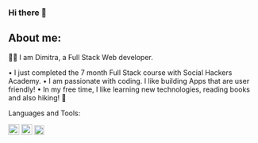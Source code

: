### Hi there 👋


## About me:
🙅‍♀️ I am Dimitra, a Full Stack Web developer.

• I just completed the 7 month Full Stack course with Social Hackers Academy.
• I am passionate with coding. I like building Apps that are user friendly!
• In my free time, I like learning new technologies, reading books and also hiking! 🥾

Languages and Tools:

<img src= "https://github.com/GiannouliDimitra/GiannouliDimitra/assets/132345098/a2cdb5aa-548c-4517-852b-0e1e15cf778a" width="22">
<img src= "https://github.com/GiannouliDimitra/GiannouliDimitra/assets/132345098/b92c838f-dac1-4916-aee9-01710ffad4b7" width="22">
<img src= "https://github.com/GiannouliDimitra/GiannouliDimitra/assets/132345098/2c92a30a-d05b-4aeb-bea0-b5b6e7cb4da8" width="20">

